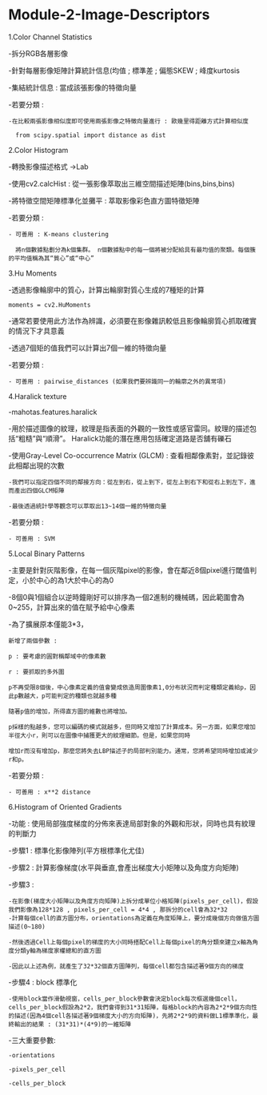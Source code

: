 # Module-2-Image-Descriptors

1.Color Channel Statistics

  -拆分RGB各層影像
  
  -針對每層影像矩陣計算統計信息(均值 ; 標準差 ; 偏態SKEW ; 峰度kurtosis
  
  -集結統計信息 : 當成該張影像的特徵向量
  
  -若要分類 : 
  
    -在比較兩張影像相似度即可使用兩張影像之特徵向量進行 : 歐幾里得距離方式計算相似度
    
      from scipy.spatial import distance as dist

2.Color Histogram
  
  -轉換影像描述格式 ->Lab
  
  -使用cv2.calcHist : 從一張影像萃取出三維空間描述矩陣(bins,bins,bins)
  
  -將特徵空間矩陣標準化並攤平 : 萃取影像彩色直方圖特徵矩陣

  -若要分類 : 
    
    - 可善用 : K-means clustering
    
      將n個數據點劃分為k個集群。 n個數據點中的每一個將被分配給具有最均值的聚類。每個簇的平均值稱為其“質心”或“中心”


3.Hu Moments
  
  -透過影像輪廓中的質心，計算出輪廓對質心生成的7種矩的計算
    
    moments = cv2.HuMoments
  
  -通常若要使用此方法作為辨識，必須要在影像雜訊較低且影像輪廓質心抓取確實的情況下才具意義
  
  -透過7個矩的值我們可以計算出7個一維的特徵向量
  
  -若要分類 : 
    
    - 可善用 : pairwise_distances (如果我們要辨識同一的輪廓之外的異常項)


4.Haralick texture

  -mahotas.features.haralick
  
  -用於描述圖像的紋理，紋理是指表面的外觀的一致性或感官雷同。紋理的描述包括“粗糙”與“順滑”。
    Haralick功能的潛在應用包括確定道路是否舖有礫石
    
  -使用Gray-Level Co-occurrence Matrix (GLCM) : 查看相鄰像素對，並記錄彼此相鄰出現的次數
  
    -我們可以指定四個不同的鄰接方向：從左到右，從上到下，從左上到右下和從右上到左下，進而產出四個GLCM矩陣
  
    -最後透過統計學等觀念可以萃取出13~14個一維的特徵向量
  
  -若要分類 : 
    
    - 可善用 : SVM

5.Local Binary Patterns

  -主要是針對灰階影像，在每一個灰階pixel的影像，會在鄰近8個pixel進行閾值判定，小於中心的為1大於中心的為0
  
  -8個0與1個組合以逆時鐘剛好可以排序為一個2進制的機械碼，因此範圍會為0~255，計算出來的值在賦予給中心像素
  
  -為了擴展原本僅能3*3，
    
    新增了兩個參數 : 
    
    p : 要考慮的圓對稱鄰域中的像素數
    
    r : 要抓取的多外圍
    
    p不再受限8個後，中心像素定義的值會變成依造周圍像素1,0分布狀況而判定種類定義給p，因此p數越大，p可能判定的種類也就越多種
    
    隨著p值的增加，所得直方圖的維數也將增加。
    
    p採樣的點越多，您可以編碼的模式就越多，但同時又增加了計算成本。另一方面，如果您增加半徑大小r，則可以在圖像中捕獲更大的紋理細節。但是，如果您同時
    
    增加r而沒有增加p，那麼您將失去LBP描述子的局部判別能力。通常，您將希望同時增加或減少r和p。
   
  -若要分類 : 
    
    - 可善用 : x**2 distance
    
    
6.Histogram of Oriented Gradients

  -功能 : 使用局部強度梯度的分佈來表達局部對象的外觀和形狀，同時也具有紋理的判斷力

  -步驟1 : 標準化影像陣列(平方根標準化尤佳)
  
  -步驟2 : 計算影像梯度(水平與垂直,會產出梯度大小矩陣以及角度方向矩陣)
  
  -步驟3 : 
    
    -在影像(梯度大小矩陣以及角度方向矩陣)上拆分成單位小格矩陣(pixels_per_cell)，假設我們影像為128*128 , pixels_per_cell = 4*4 , 那拆分的cell會為32*32
    -計算每個cell的直方圖分布，orientations為定義在角度矩陣上，要分成幾個方向做值方圖描述(0~180)
    
    -然後透過Cell上每個pixel的梯度的大小同時搭配Cell上每個pixel的角分類來建立x軸為角度分類y軸為梯度家權總和的直方圖
    
    -因此以上述為例，就產生了32*32個直方圖陣列，每個cell都包含描述著9個方向的梯度
    
  -步驟4 : block 標準化
    
    -使用block當作滑動視窗，cells_per_block參數會決定block每次框選幾個cell，cells_per_block假設為2*2，我們會得到31*31矩陣，每格block的內容為2*2*9個方向性的描述(因為4個cell各描述著9個梯度大小的方向矩陣)，先將2*2*9的資料做L1標準準化，最終輸出的結果 : (31*31)*(4*9)的一維矩陣
    
  -三大重要參數:
    
    -orientations
    
    -pixels_per_cell
    
    -cells_per_block


